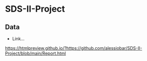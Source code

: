 # SDS-II-Project

## Data

- Link...

https://htmlpreview.github.io/?https://github.com/alessiobar/SDS-II-Project/blob/main/Report.html
